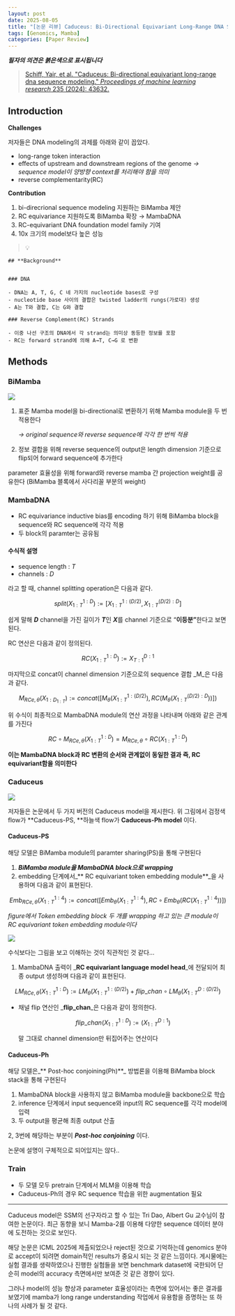 ```yaml
---
layout: post
date: 2025-08-05
title: "[논문 리뷰] Caduceus: Bi-Directional Equivariant Long-Range DNA Sequence Modeling"
tags: [Genomics, Mamba]
categories: [Paper Review]
---
```


<span class="notion-red">_**필자의 의견은 붉은색으로 표시됩니다**_</span>


> [Schiff, Yair, et al. "Caduceus: Bi-directional equivariant long-range dna sequence modeling." ](https://pmc.ncbi.nlm.nih.gov/articles/PMC12189541/)[_Proceedings of machine learning research_](https://pmc.ncbi.nlm.nih.gov/articles/PMC12189541/)[ 235 (2024): 43632.](https://pmc.ncbi.nlm.nih.gov/articles/PMC12189541/)



## Introduction


**Challenges**


저자들은 DNA modeling의 과제를 아래와 같이 꼽았다.

- long-range token interaction
- effects of upstream and downstream regions of the genome 
_→ sequence model이 양방향 context를 처리해야 함을 의미_
- reverse complementarity(RC)

**Contribution**

1. bi-direcrional sequence modeling 지원하는 BiMamba 제안
1. RC equivariance 지원하도록 BiMamba 확장 → MambaDNA
1. RC-equivariant DNA foundation model family 기여
1. 10x 크기의 model보다 높은 성능

> 💡 


	## **Background**


	### DNA

	- DNA는 A, T, G, C 네 가지의 nucleotide bases로 구성
	- nucleotide base 사이의 결합은 twisted ladder의 rungs(가로대) 생성
	- A는 T와 결합, C는 G와 결합

	### Reverse Complement(RC) Strands

	- 이중 나선 구조의 DNA에서 각 strand는 의미상 동등한 정보를 포함
	- RC는 forward strand에 의해 A→T, C→G 로 변환


## Methods



### BiMamba


![](https://prod-files-secure.s3.us-west-2.amazonaws.com/542b861c-36a8-4051-84e5-8804b6728dba/2c247d59-7815-4980-99f0-8f0d21f445a7/image.png?X-Amz-Algorithm=AWS4-HMAC-SHA256&X-Amz-Content-Sha256=UNSIGNED-PAYLOAD&X-Amz-Credential=ASIAZI2LB466XTQ6334F%2F20250925%2Fus-west-2%2Fs3%2Faws4_request&X-Amz-Date=20250925T070132Z&X-Amz-Expires=3600&X-Amz-Security-Token=IQoJb3JpZ2luX2VjEOX%2F%2F%2F%2F%2F%2F%2F%2F%2F%2FwEaCXVzLXdlc3QtMiJIMEYCIQDp9srY%2BLvVcw8FlYO8kKGqtlQBRchnWnkH45lxmaXlDAIhAKTIjXFo9O3iVnlVaHCscsKEQHOMjSQ5bDyEUt9E%2BC83Kv8DCG4QABoMNjM3NDIzMTgzODA1IgzqApShcraaQbNnmYgq3ANPbHzZfieSOh1uV3yAiYOI%2B1d9Oji%2FnYWP2%2Bu02Ge75hBSU19n4e8FV1K9NnHju%2BlG5r574R3sKR1ezQcPi5%2FYiokytROiwohpVlcoNr5GdYYyPTeEkNzgZa2VbmnKcGErkB56zWDOEIlfGt8yBU8kTRuj0UnVqhfWMILTB1sTXB0oFHvOn%2BEZxpsn4UTzGPpEhHVl6PdjKWcDs%2F4Ut6XAH5LcIsp%2BrtbWoMH%2FOCKzdMymbwFxS17YmGjZxhMyWf2fZiG%2FvGIgZ4eIIW5cLH69G7SRWfag7yGCFdLTeNvHOZpapPiA2YeRmX49eqxaAtQdwpaJ%2Bs%2F2j904U0PamjeIQb9Hq9NolsNHE6G8rhZ8R986sV3CbPXMCUad7jm7DiisIjjcp8XQj2lgir6G39TEtjC8haIjzvOq3ogh7ZFUwlAK%2FrOYJ1UqlfsD4qTtrLCc%2BrLHm%2BF4VLcHjbjnnlmR%2FTgwMHO5UWDtXel%2BYf7lQSSDEVRM7WZxxYOAIKiWyHHHvW1aS2L2RaS%2FDZeRp%2FMBL3xm0mS0aPj2unut8l%2Bilgn0qh6EXWhghmpmAUdT7FV16UmoAmvs8MQihx0mGjVBB9YglxCOHAsle8hraAV%2FHj421ujhZYCplHWs%2FTDni9PGBjqkAUtODgKI%2FqxAwAMBpdz5rj6GJTv3s7nDKOJPMzQtvA6VeN7%2FKyzUmNter6DFmeFNP9n3RoKvG6rIgsaDdWF1Cud2vHXOT%2F%2BOV3VbEFEhxwyzblGrfksyaxImBqu1lPNqrmI6tLQ8%2BqDQlfhnsbMdASoFgY3F0hWd68xLwfqW6dumr82WgVsAlMvuY6ZeIhr9YK8hFob8VwuNlYkcK3kUoTGZaQEw&X-Amz-Signature=aa32e83ebe48ae0875aa59897dab15b552defe961495797d051cb224dcd7675c&X-Amz-SignedHeaders=host&x-amz-checksum-mode=ENABLED&x-id=GetObject)

1. 표준 Mamba model을 bi-directional로 변환하기 위해 Mamba module을 두 번 적용한다

	_→ original sequence와 reverse sequence에 각각 한 번씩 적용_

1. 정보 결합을 위해 reverse sequence의 output은 length dimension 기준으로 flip되어 forward sequence에 추가한다

parameter 효율성을 위해 forward와 reverse mamba 간 projection weight를 공유한다 (BiMamba 블록에서 사다리꼴 부분의 weight)



### MambaDNA

- RC equivariance inductive bias를 encoding 하기 위해 BiMamba block을 sequence와 RC sequence에 각각 적용
- 두 block의 paramter는 공유됨


#### 수식적 설명

- sequence length : _T_
- channels : _D_

라고 할 때,  channel splitting operation은 다음과 같다.


$$
split(X^{1:D}_{1:T}):=[X^{1:(D/2)}_{1:T},X^{(D/2):D}_{1:T}]
$$


<span class="notion-red">쉽게 말해 </span><span class="notion-red">_**D**_</span><span class="notion-red"> channel을 가진 길이가 </span><span class="notion-red">_**T**_</span><span class="notion-red">인 </span><span class="notion-red">_**X**_</span><span class="notion-red">를 channel 기준으로 “</span><span class="notion-red">**이등분”**</span><span class="notion-red">한다고 보면 된다.</span>


RC 연산은 다음과 같이 정의된다.


$$
RC(X^{1:D}_{1:T}):=X^{D:1}_{T:1}
$$


마지막으로 concat이 channel dimension 기준으로의 sequence 결합 _M_은 다음과 같다.


$$
M_{RCe,\theta}(X_{1:D_{1:T}}):=concat([M_{\theta}(X^{1:(D/2)}_{1:T}),RC(M_{\theta}(X^{(D/2):D}_{1:T}))])
$$


위 수식이 최종적으로 MambaDNA module의 연산 과정을 나타내며 아래와 같은 관계를 가진다


$$
RC\circ M_{RCe,\theta}(X^{1:D}_{1:T}) = M_{RCe,\theta} \circ RC(X^{1:D}_{1:T})
$$


**이는 MambaDNA block과 RC 변환의 순서와 관계없이 동일한 결과 즉, RC equivariant함을 의미한다**



### Caduceus


![](https://prod-files-secure.s3.us-west-2.amazonaws.com/542b861c-36a8-4051-84e5-8804b6728dba/f94a60d7-8145-473b-aef9-7c68d3ec604a/image.png?X-Amz-Algorithm=AWS4-HMAC-SHA256&X-Amz-Content-Sha256=UNSIGNED-PAYLOAD&X-Amz-Credential=ASIAZI2LB466XTQ6334F%2F20250925%2Fus-west-2%2Fs3%2Faws4_request&X-Amz-Date=20250925T070132Z&X-Amz-Expires=3600&X-Amz-Security-Token=IQoJb3JpZ2luX2VjEOX%2F%2F%2F%2F%2F%2F%2F%2F%2F%2FwEaCXVzLXdlc3QtMiJIMEYCIQDp9srY%2BLvVcw8FlYO8kKGqtlQBRchnWnkH45lxmaXlDAIhAKTIjXFo9O3iVnlVaHCscsKEQHOMjSQ5bDyEUt9E%2BC83Kv8DCG4QABoMNjM3NDIzMTgzODA1IgzqApShcraaQbNnmYgq3ANPbHzZfieSOh1uV3yAiYOI%2B1d9Oji%2FnYWP2%2Bu02Ge75hBSU19n4e8FV1K9NnHju%2BlG5r574R3sKR1ezQcPi5%2FYiokytROiwohpVlcoNr5GdYYyPTeEkNzgZa2VbmnKcGErkB56zWDOEIlfGt8yBU8kTRuj0UnVqhfWMILTB1sTXB0oFHvOn%2BEZxpsn4UTzGPpEhHVl6PdjKWcDs%2F4Ut6XAH5LcIsp%2BrtbWoMH%2FOCKzdMymbwFxS17YmGjZxhMyWf2fZiG%2FvGIgZ4eIIW5cLH69G7SRWfag7yGCFdLTeNvHOZpapPiA2YeRmX49eqxaAtQdwpaJ%2Bs%2F2j904U0PamjeIQb9Hq9NolsNHE6G8rhZ8R986sV3CbPXMCUad7jm7DiisIjjcp8XQj2lgir6G39TEtjC8haIjzvOq3ogh7ZFUwlAK%2FrOYJ1UqlfsD4qTtrLCc%2BrLHm%2BF4VLcHjbjnnlmR%2FTgwMHO5UWDtXel%2BYf7lQSSDEVRM7WZxxYOAIKiWyHHHvW1aS2L2RaS%2FDZeRp%2FMBL3xm0mS0aPj2unut8l%2Bilgn0qh6EXWhghmpmAUdT7FV16UmoAmvs8MQihx0mGjVBB9YglxCOHAsle8hraAV%2FHj421ujhZYCplHWs%2FTDni9PGBjqkAUtODgKI%2FqxAwAMBpdz5rj6GJTv3s7nDKOJPMzQtvA6VeN7%2FKyzUmNter6DFmeFNP9n3RoKvG6rIgsaDdWF1Cud2vHXOT%2F%2BOV3VbEFEhxwyzblGrfksyaxImBqu1lPNqrmI6tLQ8%2BqDQlfhnsbMdASoFgY3F0hWd68xLwfqW6dumr82WgVsAlMvuY6ZeIhr9YK8hFob8VwuNlYkcK3kUoTGZaQEw&X-Amz-Signature=aae51a4754858b55f043e34dc27badeb0ecbdafed105324c75b84fbf5a3ed6ec&X-Amz-SignedHeaders=host&x-amz-checksum-mode=ENABLED&x-id=GetObject)


저자들은 논문에서 두 가지 버전의 Caduceus model을 제시한다. 위 그림에서 검정색 flow가 **Caduceus-PS, **하늘색 flow가 **Caduceus-Ph model** 이다.



#### Caduceus-PS


해당 모델은 BiMamba module의 paramter sharing(PS)을 통해 구현된다

1. _**BiMamba module을 MambaDNA block으로 wrapping**_
1. embedding 단계에서_** RC equivariant token embedding module**_을 사용하며 다음과 같이 표현된다.

$$
Emb_{RCe,\theta}(X^{1:4}_{1:T}):=concat([Emb_{\theta}(X^{1:4}_{1:T}),RC \circ Emb_{\theta}(RC(X^{1:4}_{1:T}))])
$$


_figure에서 Token embedding block 두 개를 wrapping 하고 있는 큰 module이 RC equivariant token embedding module이다_


![](https://prod-files-secure.s3.us-west-2.amazonaws.com/542b861c-36a8-4051-84e5-8804b6728dba/b175e4da-71eb-4e91-8c23-a06dabe673c9/image.png?X-Amz-Algorithm=AWS4-HMAC-SHA256&X-Amz-Content-Sha256=UNSIGNED-PAYLOAD&X-Amz-Credential=ASIAZI2LB466XTQ6334F%2F20250925%2Fus-west-2%2Fs3%2Faws4_request&X-Amz-Date=20250925T070132Z&X-Amz-Expires=3600&X-Amz-Security-Token=IQoJb3JpZ2luX2VjEOX%2F%2F%2F%2F%2F%2F%2F%2F%2F%2FwEaCXVzLXdlc3QtMiJIMEYCIQDp9srY%2BLvVcw8FlYO8kKGqtlQBRchnWnkH45lxmaXlDAIhAKTIjXFo9O3iVnlVaHCscsKEQHOMjSQ5bDyEUt9E%2BC83Kv8DCG4QABoMNjM3NDIzMTgzODA1IgzqApShcraaQbNnmYgq3ANPbHzZfieSOh1uV3yAiYOI%2B1d9Oji%2FnYWP2%2Bu02Ge75hBSU19n4e8FV1K9NnHju%2BlG5r574R3sKR1ezQcPi5%2FYiokytROiwohpVlcoNr5GdYYyPTeEkNzgZa2VbmnKcGErkB56zWDOEIlfGt8yBU8kTRuj0UnVqhfWMILTB1sTXB0oFHvOn%2BEZxpsn4UTzGPpEhHVl6PdjKWcDs%2F4Ut6XAH5LcIsp%2BrtbWoMH%2FOCKzdMymbwFxS17YmGjZxhMyWf2fZiG%2FvGIgZ4eIIW5cLH69G7SRWfag7yGCFdLTeNvHOZpapPiA2YeRmX49eqxaAtQdwpaJ%2Bs%2F2j904U0PamjeIQb9Hq9NolsNHE6G8rhZ8R986sV3CbPXMCUad7jm7DiisIjjcp8XQj2lgir6G39TEtjC8haIjzvOq3ogh7ZFUwlAK%2FrOYJ1UqlfsD4qTtrLCc%2BrLHm%2BF4VLcHjbjnnlmR%2FTgwMHO5UWDtXel%2BYf7lQSSDEVRM7WZxxYOAIKiWyHHHvW1aS2L2RaS%2FDZeRp%2FMBL3xm0mS0aPj2unut8l%2Bilgn0qh6EXWhghmpmAUdT7FV16UmoAmvs8MQihx0mGjVBB9YglxCOHAsle8hraAV%2FHj421ujhZYCplHWs%2FTDni9PGBjqkAUtODgKI%2FqxAwAMBpdz5rj6GJTv3s7nDKOJPMzQtvA6VeN7%2FKyzUmNter6DFmeFNP9n3RoKvG6rIgsaDdWF1Cud2vHXOT%2F%2BOV3VbEFEhxwyzblGrfksyaxImBqu1lPNqrmI6tLQ8%2BqDQlfhnsbMdASoFgY3F0hWd68xLwfqW6dumr82WgVsAlMvuY6ZeIhr9YK8hFob8VwuNlYkcK3kUoTGZaQEw&X-Amz-Signature=b53951a56d7da3a05c2987744a93499106a36d19d42e0f364bf237c3dfe032fb&X-Amz-SignedHeaders=host&x-amz-checksum-mode=ENABLED&x-id=GetObject)


<span class="notion-red">수식보다는 그림을 보고 이해하는 것이 직관적인 것 같다…</span>

1. MambaDNA 출력이 _**RC equivariant language model head**_에 전달되어 최종 output 생성하며 다음과 같이 표현된다.

$$
LM_{RCe,\theta}(X^{1:D}_{1:T}):= LM_{\theta}(X^{1:(D/2)}_{1:T})+flip\_chan\circ LM_{\theta}(X^{D:(D/2)}_{1:T})
$$

- 채널 flip 연산인 _**flip\_chan**_은 다음과 같이 정의한다.

	$$
	flip\_chan(X^{1:D}_{1:T}):=(X^{D:1}_{1:T})
	$$


	말 그대로 channel dimension만 뒤집어주는 연산이다



#### Caduceus-Ph


해당 모델은_** Post-hoc conjoining(Ph)**_ 방법론을 이용해 BiMamba block stack을 통해 구현된다

1. MambaDNA block을 사용하지 않고 BiMamba module을 backbone으로 학습
1. inference 단계에서 input sequence와 input의 RC sequence를 각각 model에 입력
1. 두 output을 평균해 최종 output 산출

2, 3번에 해당하는 부분이 _**Post-hoc conjoining**_ 이다.


<span class="notion-red">논문에 설명이 구체적으로 되어있지는 않다..</span>



### Train

- 두 모델 모두 pretrain 단계에서 MLM을 이용해 학습
- Caduceus-Ph의 경우 RC sequence 학습을 위한 augmentation 필요

---


<span class="notion-red">Caduceus model은 SSM의 선구자라고 할 수 있는 Tri Dao, Albert Gu 교수님이 참여한 논문이다. 최근 동향을 보니 Mamba-2를 이용해 다양한 sequence 데이터 분야에 도전하는 것으로 보인다.</span>


<span class="notion-red">해당 논문은 ICML 2025에 제출되었으나 reject된 것으로 기억하는데 genomics 분야로 accept이 되려면 domain적인 results가 중요시 되는 것 같은 느낌이다. 게시물에는 실험 결과를 생략하였으나 진행한 실험들을 보면 benchmark dataset에 국한되어 단순히 model의 accuracy 측면에서만 보여준 것 같은 경향이 있다.</span>


<span class="notion-red">그러나 model의 성능 향상과 parameter 효율성이라는 측면에 있어서는 좋은 결과를 보였기에 mamba가 long range understanding 작업에서 유용함을 증명하는 또 하나의 사례가 될 것 같다.</span>


